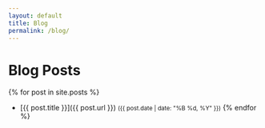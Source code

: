 ```yaml
---
layout: default
title: Blog
permalink: /blog/
---
```


# Blog Posts

{% for post in site.posts %}
- [{{ post.title }}]({{ post.url }})
  <small>({{ post.date | date: "%B %d, %Y" }})</small>
{% endfor %}
